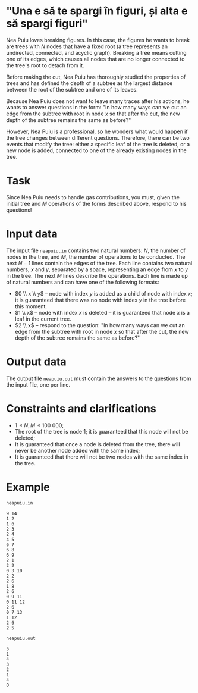 # "Una e să te spargi în figuri, și alta e să spargi figuri"

Nea Puiu loves breaking figures. In this case, the figures he wants to break are trees with $N$ nodes that have a fixed root (a tree represents an undirected, connected, and acyclic graph). Breaking a tree means cutting one of its edges, which causes all nodes that are no longer connected to the tree's root to detach from it.

Before making the cut, Nea Puiu has thoroughly studied the properties of trees and has defined the depth of a subtree as the largest distance between the root of the subtree and one of its leaves.

Because Nea Puiu does not want to leave many traces after his actions, he wants to answer questions in the form: "In how many ways can we cut an edge from the subtree with root in node $x$ so that after the cut, the new depth of the subtree remains the same as before?"

However, Nea Puiu is a professional, so he wonders what would happen if the tree changes between different questions. Therefore, there can be two events that modify the tree: either a specific leaf of the tree is deleted, or a new node is added, connected to one of the already existing nodes in the tree.

# Task
Since Nea Puiu needs to handle gas contributions, you must, given the initial tree and $M$ operations of the forms described above, respond to his questions!

# Input data
The input file `neapuiu.in` contains two natural numbers: $N$, the number of nodes in the tree, and $M$, the number of operations to be conducted.
The next $N - 1$ lines contain the edges of the tree. Each line contains two natural numbers, $x$ and $y$, separated by a space, representing an edge from $x$ to $y$ in the tree.
The next $M$ lines describe the operations. Each line is made up of natural numbers and can have one of the following formats:
* $0 \\ x \\ y$ – node with index $y$ is added as a child of node with index $x$; it is guaranteed that there was no node with index $y$ in the tree before this moment.
* $1 \\ x$ – node with index $x$ is deleted – it is guaranteed that node $x$ is a leaf in the current tree.
* $2 \\ x$ – respond to the question: "In how many ways can we cut an edge from the subtree with root in node $x$ so that after the cut, the new depth of the subtree remains the same as before?"

# Output data
The output file `neapuiu.out` must contain the answers to the questions from the input file, one per line.

# Constraints and clarifications
* $1 \leq N, M \leq 100 \ 000$;
* The root of the tree is node 1; it is guaranteed that this node will not be deleted;
* It is guaranteed that once a node is deleted from the tree, there will never be another node added with the same index;
* It is guaranteed that there will not be two nodes with the same index in the tree.

# Example

`neapuiu.in`
```
9 14 
1 2
1 6 
2 3 
2 4 
4 5 
6 7 
6 8 
6 9 
2 1 
2 2 
0 3 10 
2 2 
2 6 
1 8 
2 6 
0 9 11 
0 11 12 
2 6 
0 7 13 
1 12 
2 6 
2 5
```

`neapuiu.out`
```
5 
1 
4 
3 
2 
1 
4 
0
```